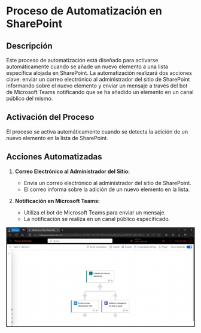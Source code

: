 # Proceso de Automatización en SharePoint

## Descripción

Este proceso de automatización está diseñado para activarse automáticamente cuando se añade un nuevo elemento a una lista específica alojada en SharePoint. La automatización realizará dos acciones clave: enviar un correo electrónico al administrador del sitio de SharePoint informando sobre el nuevo elemento y enviar un mensaje a través del bot de Microsoft Teams notificando que se ha añadido un elemento en un canal público del mismo.

## Activación del Proceso

El proceso se activa automáticamente cuando se detecta la adición de un nuevo elemento en la lista de SharePoint.

## Acciones Automatizadas

1. **Correo Electrónico al Administrador del Sitio:**
   - Envia un correo electrónico al administrador del sitio de SharePoint.
   - El correo informa sobre la adición de un nuevo elemento en la lista.

2. **Notificación en Microsoft Teams:**
   - Utiliza el bot de Microsoft Teams para enviar un mensaje.
   - La notificación se realiza en un canal público especificado.

![Texto alternativo](https://raw.githubusercontent.com/xOnlySee/Hiberus/main/PowerAutomate/Taller5-Ejercicio1/Taller%205%20-%20Ejercicio1_imagen.png?token=GHSAT0AAAAAACMTHFJAVLW25T6FPUCMRPREZNL6EIQ)
